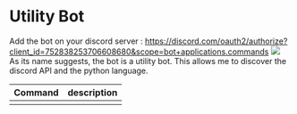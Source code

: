 # Utility Bot
Add the bot on your discord server : https://discord.com/oauth2/authorize?client_id=752838253706608680&scope=bot+applications.commands 
<img src ="https://img.shields.io/discord/712641335508598794?style=plastic"/>
As its name suggests, the bot is a utility bot. 
This allows me to discover the discord API and the python language.

| Command | description |
|--|--|
|  |  |

